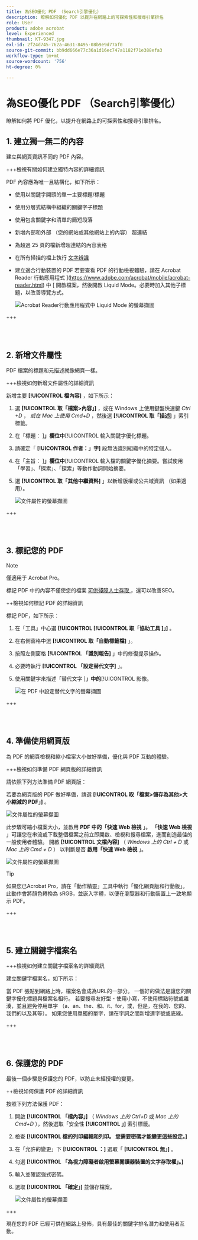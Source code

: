 ```yaml
---
title: 為SEO優化 PDF （Search引擎優化）
description: 瞭解如何優化 PDF 以提升在網路上的可探索性和搜尋引擎排名
role: User
product: adobe acrobat
level: Experienced
thumbnail: KT-9347.jpg
exl-id: 2f24d745-762a-4631-8495-08b9e9d77af0
source-git-commit: bb9dd666e77c36a1d16ec747a1182f71e388efa3
workflow-type: tm+mt
source-wordcount: '756'
ht-degree: 0%

---
```


# 為SEO優化 PDF （Search引擎優化）

瞭解如何將 PDF 優化，以提升在網路上的可探索性和搜尋引擎排名。

## 1. 建立獨一無二的內容

建立與網頁資訊不同的 PDF 內容。

+++檢視有關如何建立獨特內容的詳細資訊

PDF 內容應為唯一且結構化，如下所示：

* 使用以關鍵字開頭的單一主要標題/標題
* 使用分層式結構中組織的關鍵字子標題
* 使用包含關鍵字和清單的簡短段落
* 新增內部和外部 （您的網站或其他網站上的內容） 超連結
* 為超過 25 頁的檔新增超連結的內容表格
* 在所有掃描的檔上執行 [ 文字辨識 ](https://experienceleague.adobe.com/docs/document-cloud-learn/acrobat-learning/getting-started/scan-and-ocr.html)
* 建立適合行動裝置的 PDF
若要查看 PDF 的行動檢視體驗，請在 Acrobat Reader 行動應用程式 ](https://www.adobe.com/acrobat/mobile/acrobat-reader.html) 中 [ 開啟檔案，然後開啟 Liquid Mode。必要時加入其他子標題，以改善導覽方式。

   ![Acrobat Reader行動應用程式中 Liquid Mode 的螢幕擷圖](../assets/optimizeseo1.png)

+++

<br> 

## 2. 新增文件屬性

PDF 檔案的標題和元描述就像網頁一樣。

+++檢視如何新增文件屬性的詳細資訊

新增主要 **[!UICONTROL 檔內容]** ，如下所示：

1. 選 **[!UICONTROL 取「檔案>內容」]** ，或在 Windows 上使用鍵盤快速鍵 *Ctrl +D* ， *或在 Mac 上使用 Cmd+D* ，然後選 **[!UICONTROL 取「描述]** 」索引標籤。
1. 在「標題： ]**」欄位中**[!UICONTROL  輸入關鍵字優化標題。
1. 請確定「 **[!UICONTROL 作者：」字]** 段無法識別組織中的特定個人。
1. 在「主旨： ]**」欄位中**[!UICONTROL  輸入檔的關鍵字優化摘要。嘗試使用「學習」、「探索」、「探索」等動作動詞開始摘要。
1. 選 **[!UICONTROL 取「其他中繼資料]** 」以新增版權或公共域資訊 （如果適用）。

   ![文件屬性的螢幕擷圖](../assets/optimizeseo2.png)

+++

<br> 

## 3. 標記您的 PDF

>[!NOTE]
>
>僅適用于 Acrobat Pro。

標記 PDF 中的內容不僅使您的檔案 [ 可供殘障人士存取 ](https://experienceleague.adobe.com/docs/document-cloud-learn/acrobat-learning/advanced-tasks/accessibility.html) ，還可以改善SEO。

++檢視如何標記 PDF 的詳細資訊

標記 PDF，如下所示：

1. 在「工具」中心選 **[!UICONTROL **[!UICONTROL  取「協助工具 ]**」]** 。
1. 在右側窗格中選 **[!UICONTROL 取「自動標籤檔]** 」。
1. 按照左側窗格 **[!UICONTROL 「識別報告]** 」中的修復提示操作。
1. 必要時執行 **[!UICONTROL 「設定替代文字]** 」。
1. 使用關鍵字來描述「替代文字 ]**」中的**[!UICONTROL  影像。

   ![在 PDF 中設定替代文字的螢幕擷圖](../assets/optimizeseo3.png)

+++

<br> 

## 4. 準備使用網頁版

為 PDF 的網頁檢視和縮小檔案大小做好準備，優化與 PDF 互動的體驗。

+++檢視如何準備 PDF 網頁版的詳細資訊

請依照下列方法準備 PDF 網頁版：

若要為網頁版的 PDF 做好準備，請選 **[!UICONTROL 取「檔案>儲存為其他>大小縮減的 PDF」]** 。

![文件屬性的螢幕擷圖](../assets/optimizeseo4.png)

此步驟可縮小檔案大小，並啟用 **PDF 中的「快速 Web 檢視** 」。 **「快速 Web 檢視** 」可讓您在串流或下載整個檔案之前立即開啟、檢視和搜尋檔案，進而創造最佳的一般使用者體驗。 開啟 **[!UICONTROL 文檔內容]** （ *Windows 上的 Ctrl + D* 或 *Mac 上的 Cmd + D* ） 以判斷是否 **啟用「快速 Web 檢視** 」。

![文件屬性的螢幕擷圖](../assets/optimizeseo5.png)

>[!TIP]
>
>如果您已Acrobat Pro，請在「動作精靈」工具中執行「優化網頁版和行動版」。 此動作會將顏色轉換為 sRGB，並嵌入字體，以便在瀏覽器和行動裝置上一致地顯示 PDF。

+++

<br> 

## 5. 建立關鍵字檔案名

+++檢視如何建立關鍵字檔案名的詳細資訊

建立關鍵字檔案名，如下所示：

當 PDF 張貼到網路上時，檔案名會成為URL的一部分。 一個好的做法是讓您的關鍵字優化標題與檔案名相符。 若要搜尋友好型 - 使用小寫，不使用標點符號或雜湊，並且避免停用單字 （a、an、the、和、it、for，或，但是，在我的、您的、我們的以及其等）。 如果您使用單獨的單字，請在字詞之間新增連字號或底線。

+++

<br> 

## 6. 保護您的 PDF

最後一個步驟是保護您的 PDF，以防止未經授權的變更。

++檢視如何保護 PDF 的詳細資訊

按照下列方法保護 PDF：

1. 開啟 **[!UICONTROL 「檔內容」]** （ *Windows 上的 Ctrl+D* 或 *Mac 上的 Cmd+D* ），然後選取「安全性 **[!UICONTROL 」]** 索引標籤。
1. 檢查 **[!UICONTROL 檔的列印編輯和列印。 您需要密碼才能變更這些設定。]**
1. 在「允許的變更」下 **[!UICONTROL ：]** 選取「 **[!UICONTROL 無」]** 。
1. 勾選 **[!UICONTROL 「為視力障礙者啟用螢幕閱讀器裝置的文字存取權」。]**
1. 輸入並確認強式密碼。
1. 選取 **[!UICONTROL 「確定」]** 並儲存檔案。

   ![文件屬性的螢幕擷圖](../assets/optimizeseo6.png)

+++

現在您的 PDF 已經可供在網路上發佈，具有最佳的關鍵字排名潛力和使用者互動。

